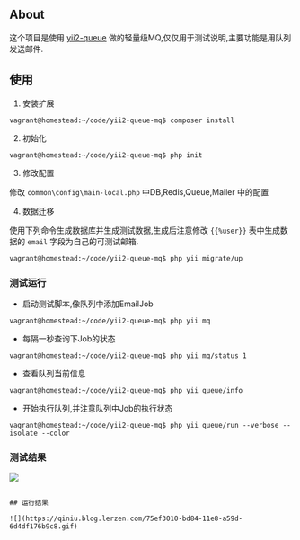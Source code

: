 ## About

这个项目是使用 [yii2-queue](https://github.com/yiisoft/yii2-queue) 做的轻量级MQ,仅仅用于测试说明,主要功能是用队列发送邮件.

## 使用

1. 安装扩展

```
vagrant@homestead:~/code/yii2-queue-mq$ composer install
```

2. 初始化

```shell
vagrant@homestead:~/code/yii2-queue-mq$ php init
```

3. 修改配置

修改 `common\config\main-local.php` 中DB,Redis,Queue,Mailer 中的配置

4. 数据迁移

使用下列命令生成数据库并生成测试数据,生成后注意修改 `{{%user}}` 表中生成数据的 `email` 字段为自己的可测试邮箱.

```shell
vagrant@homestead:~/code/yii2-queue-mq$ php yii migrate/up
```

### 测试运行

- 启动测试脚本,像队列中添加EmailJob

```shell
vagrant@homestead:~/code/yii2-queue-mq$ php yii mq
```

- 每隔一秒查询下Job的状态

```shell
vagrant@homestead:~/code/yii2-queue-mq$ php yii mq/status 1
```

- 查看队列当前信息

```shell
vagrant@homestead:~/code/yii2-queue-mq$ php yii queue/info
```

- 开始执行队列,并注意队列中Job的执行状态

```shell
vagrant@homestead:~/code/yii2-queue-mq$ php yii queue/run --verbose --isolate --color
```

### 测试结果

![](http://qiniu.blog.lerzen.com/o_1co10nro6elp1rrs1ropsom3bl7.gif)
```

## 运行结果

![](https://qiniu.blog.lerzen.com/75ef3010-bd84-11e8-a59d-6d4df176b9c8.gif)
